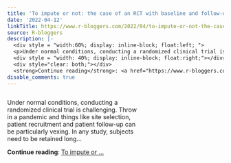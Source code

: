 ```yaml
---
title: 'To impute or not: the case of an RCT with baseline and follow-up measurements'
date: '2022-04-12'
linkTitle: https://www.r-bloggers.com/2022/04/to-impute-or-not-the-case-of-an-rct-with-baseline-and-follow-up-measurements/
source: R-bloggers
description: |-
  <div style = "width:60%; display: inline-block; float:left; ">
  <p>Under normal conditions, conducting a randomized clinical trial is challenging. Throw in a pandemic and things like site selection, patient recruitment and patient follow-up can be particularly vexing. In any study, subjects need to be retained long...</p></div>
  <div style = "width: 40%; display: inline-block; float:right;"></div>
  <div style="clear: both;"></div>
  <strong>Continue reading</strong>: <a href="https://www.r-bloggers.com/2022/04/to-impute-or-not-the-case-of-an-rct-with-baseline-and-follow-up-measurements/">To impute or  ...
disable_comments: true
---
```

<div style = "width:60%; display: inline-block; float:left; ">
<p>Under normal conditions, conducting a randomized clinical trial is challenging. Throw in a pandemic and things like site selection, patient recruitment and patient follow-up can be particularly vexing. In any study, subjects need to be retained long...</p></div>
<div style = "width: 40%; display: inline-block; float:right;"></div>
<div style="clear: both;"></div>
<strong>Continue reading</strong>: <a href="https://www.r-bloggers.com/2022/04/to-impute-or-not-the-case-of-an-rct-with-baseline-and-follow-up-measurements/">To impute or  ...